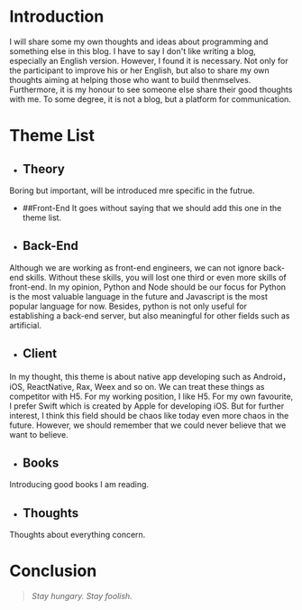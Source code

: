 # Introduction
I will share some my own thoughts and ideas about programming and something else in this blog. I have to say I don't like writing a blog, especially an English version.  However, I found it is necessary. Not only for the participant to improve his or her English, but also to share my own thoughts aiming at helping those who want to build thenmselves. Furthermore, it is my honour to see someone else share their good thoughts with me. To some degree, it is not a blog, but a platform for communication.

# Theme List
- ## Theory
Boring but important, will be introduced mre specific in the futrue.  
- ##Front-End
It goes without saying that we should add this one in the theme list.
- ## Back-End
Although we are working as front-end engineers, we can not ignore back-end skills.  Without these skills, you will lost one third or even more skills of front-end. In my opinion, Python and Node should be our focus for Python is the most valuable language in the future and Javascript is the most popular language for now. Besides, python is not only useful for establishing a back-end server, but also meaningful for other fields such as artificial.
- ## Client
In my thought, this theme is about native app developing such as Android，iOS, ReactNative, Rax, Weex and so on. We can treat these things as competitor with H5. For my working position, I like H5. For my own favourite, I prefer Swift which is created by Apple for developing iOS. But for further interest, I think this field should be chaos like today even more chaos in the future. However, we should remember that we could never believe that we want to believe.
- ## Books
Introducing good books I am reading.
- ## Thoughts
Thoughts about everything concern.

# Conclusion
> *Stay hungary. Stay foolish.*



